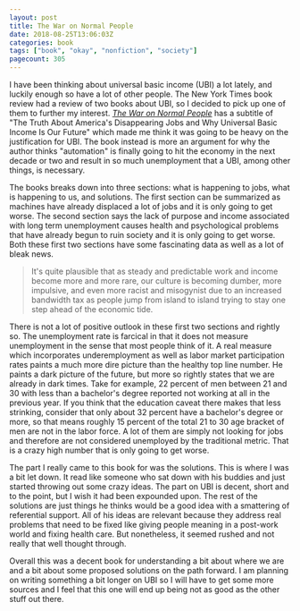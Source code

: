 ```yaml
---
layout: post
title: The War on Normal People
date: 2018-08-25T13:06:03Z
categories: book
tags: ["book", "okay", "nonfiction", "society"]
pagecount: 305
---
```


I have been thinking about universal basic income (UBI) a lot lately, and luckily enough so have a lot of
other people. The New York Times book review had a review of two books about UBI, so I decided to
pick up one of them to further my interest. [*The War on Normal People*][book-amaz] has a subtitle
of "The Truth About America's Disappearing Jobs and Why Universal Basic Income Is Our Future" which
made me think it was going to be heavy on the justification for UBI. The book instead is more an
argument for why the author thinks "automation" is finally going to hit the economy in the next
decade or two and result in so much unemployment that a UBI, among other things, is necessary.

The books breaks down into three sections: what is happening to jobs, what is happening to us, and
solutions. The first section can be summarized as machines have already displaced a lot of jobs and
it is only going to get worse. The second section says the lack of purpose and income associated
with long term unemployment causes health and psychological problems that have already begun to ruin
society and it is only going to get worse. Both these first two sections have some fascinating data
as well as a lot of bleak news.

> It's quite plausible that as steady and predictable work and income become more and more rare, our
> culture is becoming dumber, more impulsive, and even more racist and misogynist due to an
> increased bandwidth tax as people jump from island to island trying to stay one step ahead of the
> economic tide.

There is not a lot of positive outlook in these first two sections and rightly so. The unemployment
rate is farcical in that it does not measure unemployment in the sense that most people think of it.
A real measure which incorporates underemployment as well as labor market participation rates paints
a much more dire picture than the healthy top line number. He paints a dark picture of the future,
but more so rightly states that we are already in dark times. Take for example, 22 percent of men
between 21 and 30 with less than a bachelor's degree reported not working at all in the previous
year. If you think that the education caveat there makes that less strinking, consider that only 
about 32 percent have a bachelor's degree or more, so that means roughly 15 percent of the total 21
to 30 age bracket of men are not in the labor force. A lot of them are simply not looking for jobs
and therefore are not considered unemployed by the traditional metric. That is a crazy high number
that is only going to get worse.

The part I really came to this book for was the solutions. This is where I was a bit let down. It
read like someone who sat down with his buddies and just started throwing out some crazy ideas.
The part on UBI is decent, short and to the point, but I wish it had been expounded upon. The rest
of the solutions are just things he thinks would be a good idea with a smattering of referential
support. All of his ideas are relevant because they address real problems that need to be fixed like
giving people meaning in a post-work world and fixing health care. But nonetheless, it seemed rushed
and not really that well thought through.

Overall this was a decent book for understanding a bit about where we are and a bit about some
proposed solutions on the path forward. I am planning on writing something a bit longer on UBI so I
will have to get some more sources and I feel that this one will end up being not as good as the
other stuff out there.

[book-amaz]:      http://a.co/d/iVaQIG2
